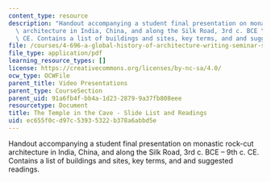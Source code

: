 ```yaml
---
content_type: resource
description: "Handout accompanying a student final presentation on monastic rock-cut\
  \ architecture in India, China, and along the Silk Road, 3rd c. BCE \u2013 9th c.\
  \ CE. Contains a list of buildings and sites, key terms, and and suggested readings."
file: /courses/4-696-a-global-history-of-architecture-writing-seminar-spring-2008/ec655f0cd97c53935322b378a6abbd5e_MIT4_696s08_project06_read.pdf
file_type: application/pdf
learning_resource_types: []
license: https://creativecommons.org/licenses/by-nc-sa/4.0/
ocw_type: OCWFile
parent_title: Video Presentations
parent_type: CourseSection
parent_uid: 91a6fb4f-bb4a-1d23-2879-9a37fb808eee
resourcetype: Document
title: The Temple in the Cave - Slide List and Readings
uid: ec655f0c-d97c-5393-5322-b378a6abbd5e
---
```

Handout accompanying a student final presentation on monastic rock-cut architecture in India, China, and along the Silk Road, 3rd c. BCE – 9th c. CE. Contains a list of buildings and sites, key terms, and and suggested readings.